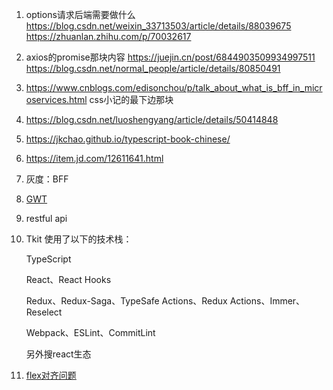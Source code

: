 1. options请求后端需要做什么
https://blog.csdn.net/weixin_33713503/article/details/88039675
https://zhuanlan.zhihu.com/p/70032617

2. axios的promise那块内容
https://juejin.cn/post/6844903509934997511
https://blog.csdn.net/normal_people/article/details/80850491

3. https://www.cnblogs.com/edisonchou/p/talk_about_what_is_bff_in_microservices.html
css小记的最下边那块

4. https://blog.csdn.net/luoshengyang/article/details/50414848

5. https://jkchao.github.io/typescript-book-chinese/

6. https://item.jd.com/12611641.html

7. 灰度：BFF

8. [GWT](https://baike.baidu.com/item/GWT/6513689)

9. restful api

10. Tkit 使用了以下的技术栈：

    TypeScript

    React、React Hooks

    Redux、Redux-Saga、TypeSafe Actions、Redux Actions、Immer、Reselect

    Webpack、ESLint、CommitLint

    另外搜react生态

11. [flex对齐问题](https://ambar.li/2017-11-04---align-svg-icon-to-text/)


